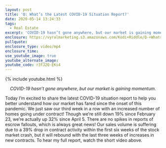 ```yaml
---
layout: post
title: 'Q: What’s the Latest COVID-19 Situation Report?'
date: 2020-05-14 13:24:33
tags:
  - Real Estate
excerpt: 'COVID-19 hasn’t gone anywhere, but our market is gaining momentum.'
enclosure: https://vyralmarketing.s3.amazonaws.com/Kodi+Riddle/Q-+Whats+the+Latest+COVID-19+Situation+Report_.mp4
pullquote:
enclosure_type: video/mp4
enclosure_time:
use_youtube_image: true
youtube_alternate_image:
youtube_code: r3fJ2Q-EKi4
---
```


{% include youtube.html %}

<p style="text-align: center;"><em>COVID-19 hasn’t gone anywhere, but our market is gaining momentum.</em></p>

Today I’m excited to share the latest COVID-19 situation report to help you better understand how our market has fared since the onset of this pandemic. We just saw our third week in a row with an increased number of homes going under contract\! Though we’re still down 19% since February 23, we’re actually up 32% since April 5. There are no spikes in reports of escrow fallouts, which is always great news\! Our sales volume is suffering due to a 39% drop in contract activity within the first six weeks of the stock market crash, but it will rebound with the last three weeks of increases in new contracts. To hear my full report, watch the short video above.